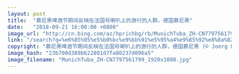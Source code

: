 ```yaml
---
layout: post
title:  "慕尼黑啤酒节期间反映在法国号喇叭上的游行的人群，德国慕尼黑"
date:   "2018-09-21 16:00:00 +0800"
image_url: "http://cn.bing.com/az/hprichbg/rb/MunichTuba_ZH-CN7797561799_1920x1080.jpg"
link: "/search?q=%e6%85%95%e5%b0%bc%e9%bb%91%e5%95%a4%e9%85%92%e8%8a%82&form=hpcapt&mkt=zh-cn"
copyright: "慕尼黑啤酒节期间反映在法国号喇叭上的游行的人群，德国慕尼黑 (© Joerg Koch/Getty Images)"
image_hash: "23b700d389b622801d7fa80237d096a5"
image_filename: "MunichTuba_ZH-CN7797561799_1920x1080.jpg"
---
```

